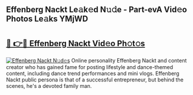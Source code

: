 ## Effenberg Nackt Le𝚊k𝚎d N𝚞𝚍e - Part-evA Vid𝚎o Photos Le𝚊ks YMjWD

# <h2><a href="http://fb513mx.evod.top/?m=Effenberg+Nackt">🔗 👉🔴 Effenberg Nackt Vid𝚎o Ph𝚘t𝚘s</a></h2>

[![Effenberg Nackt N𝚞d𝚎s](https://i.imgur.com/8V9OHl7.gif)](http://fb513mx.evod.top/?m=Effenberg+Nackt)
Online personality Effenberg Nackt and content creator who has gained fame for posting lifestyle and dance-themed content, including dance trend performances and mini vlogs. Effenberg Nackt public persona is that of a successful entrepreneur, but behind the scenes, he's a devoted family man. 
